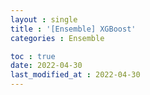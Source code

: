 ```yaml
---
layout : single
title : '[Ensemble] XGBoost'
categories : Ensemble

toc : true
date: 2022-04-30
last_modified_at : 2022-04-30
---
```


